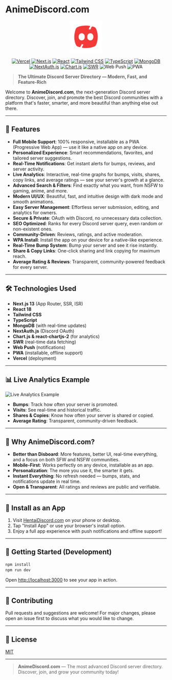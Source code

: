 # AnimeDiscord.com

<p align="center">
  <img src="public/blank-icon.png" alt="AnimeDiscord Logo" width="100" />
</p>

<p align="center">
  <a href="https://vercel.com?utm_source=anime-discord"><img src="https://img.shields.io/badge/Deployed%20on-Vercel-black?logo=vercel" alt="Vercel" /></a>
  <a href="https://www.npmjs.com/package/next"><img src="https://img.shields.io/npm/v/next?color=crimson&label=Next.js&logo=next.js" alt="Next.js" /></a>
  <a href="https://react.dev/"><img src="https://img.shields.io/badge/React-18-61dafb?logo=react" alt="React" /></a>
  <a href="https://tailwindcss.com/"><img src="https://img.shields.io/badge/TailwindCSS-2dd4bf?logo=tailwindcss&logoColor=white" alt="Tailwind CSS" /></a>
  <a href="https://www.typescriptlang.org/"><img src="https://img.shields.io/badge/TypeScript-3178c6?logo=typescript&logoColor=white" alt="TypeScript" /></a>
  <a href="https://www.mongodb.com/"><img src="https://img.shields.io/badge/MongoDB-47A248?logo=mongodb&logoColor=white" alt="MongoDB" /></a>
  <a href="https://next-auth.js.org/"><img src="https://img.shields.io/badge/NextAuth.js-1a202c?logo=nextdotjs" alt="NextAuth.js" /></a>
  <a href="https://www.chartjs.org/"><img src="https://img.shields.io/badge/Chart.js-f5788d?logo=chart.js&logoColor=white" alt="Chart.js" /></a>
  <a href="https://swr.vercel.app/"><img src="https://img.shields.io/badge/SWR-000?logo=vercel&logoColor=white" alt="SWR" /></a>
  <img src="https://img.shields.io/badge/Web%20Push-5a5a5a?logo=web-push&logoColor=white" alt="Web Push" />
  <img src="https://img.shields.io/badge/PWA-4285f4?logo=pwa&logoColor=white" alt="PWA" />
<!--   <a href="https://github.com/shjee-afridi/serverdirectory/actions"><img src="https://github.com/shjee-afridi/serverdirectory/workflows/CI/badge.svg" alt="Build Status" /></a> -->
</p>

> **The Ultimate Discord Server Directory — Modern, Fast, and Feature-Rich**

Welcome to **AnimeDiscord.com**, the next-generation Discord server directory. Discover, join, and promote the best Discord communities with a platform that's faster, smarter, and more beautiful than anything else out there.

---

## 🚀 Features

- **Full Mobile Support**: 100% responsive, installable as a PWA (Progressive Web App) — use it like a native app on any device.
- **Personalized Experience**: Smart recommendations, favorites, and tailored server suggestions.
- **Real-Time Notifications**: Get instant alerts for bumps, reviews, and server activity.
- **Live Analytics**: Interactive, real-time graphs for bumps, visits, shares, copy links, and average ratings — see your server's growth at a glance.
- **Advanced Search & Filters**: Find exactly what you want, from NSFW to gaming, anime, and more.
- **Modern UI/UX**: Beautiful, fast, and intuitive design with dark mode and smooth animations.
- **Easy Server Management**: Effortless server submission, editing, and analytics for owners.
- **Secure & Private**: OAuth with Discord, no unnecessary data collection.
- **SEO Optimized**: Ranks for every Discord server query, even random or non-existent ones.
- **Community-Driven**: Reviews, ratings, and active moderation.
- **WPA Install**: Install the app on your device for a native-like experience.
- **Real-Time Bump System**: Bump your server and see it rise instantly.
- **Share & Copy Links**: One-click sharing and link copying for maximum reach.
- **Average Rating & Reviews**: Transparent, community-powered feedback for every server.

---

## 🛠️ Technologies Used

- **Next.js 13** (App Router, SSR, ISR)
- **React 18**
- **Tailwind CSS**
- **TypeScript**
- **MongoDB** (with real-time updates)
- **NextAuth.js** (Discord OAuth)
- **Chart.js & react-chartjs-2** (for analytics)
- **SWR** (real-time data fetching)
- **Web Push** (notifications)
- **PWA** (installable, offline support)
- **Vercel** (deployment)

---

## 📊 Live Analytics Example

![Live Analytics Example](public/embed-image.avif)

- **Bumps**: Track how often your server is promoted.
- **Visits**: See real-time and historical traffic.
- **Shares & Copies**: Know how often your server is shared or copied.
- **Average Rating**: Transparent, community-driven feedback.

---

## 🌟 Why AnimeDiscord.com?

- **Better than Disboard**: More features, better UI, real-time everything, and a focus on both SFW and NSFW communities.
- **Mobile-First**: Works perfectly on any device, installable as an app.
- **Personalization**: The more you use it, the smarter it gets.
- **Instant Everything**: No refresh needed — bumps, stats, and notifications update in real time.
- **Open & Transparent**: All ratings and reviews are public and verifiable.

---

## 📱 Install as an App

1. Visit [HentaiDiscord.com](https://hentaidiscord.com) on your phone or desktop.
2. Tap "Install App" or use your browser's install option.
3. Enjoy a full app experience with push notifications and offline support!

---

## 📝 Getting Started (Development)

```bash
npm install
npm run dev
```

Open [http://localhost:3000](http://localhost:3000) to see your app in action.

---

## 🤝 Contributing

Pull requests and suggestions are welcome! For major changes, please open an issue first to discuss what you would like to change.

---

## 📄 License

[MIT](LICENSE)

---

> **AnimeDiscord.com** — The most advanced Discord server directory. Discover, join, and grow your community today!
